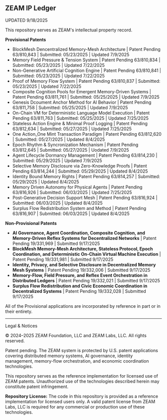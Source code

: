 ## ZEAM IP Ledger  

UPDATED 9/18/2025

This repository serves as ZEAM's intellectual property record.  

**Provisional Patents**

- BlockMesh Dencentralized Memory-Mesh Architecture | Patent Pending 63/810,843 | Submitted: 05/23/2025 | Updated 7/9/2025
- Memory Field Pressure & Tension System | Patent Pending 63/810,834 | Submitted: 05/23/2025 | Updated 7/22/2025
- Non-Generative Artificial Cognition Engine | Patent Pending 63/810,841 | Submitted: 05/23/2025 | Updated 7/22/2025
- Proof of Memory Flow System | Patent Pending 63/810,837 | Submitted: 05/23/2025 | Updated 7/22/2025
- Composite Cognition Pools for Emergent Memory-Driven Systems | Patent Pending 63/811,761 | Submitted: 05/25/2025 | Updated 7/9/2025
- Genesis Dcoument Anchor Method for AI Behavior | Patent Pending 63/811,758 | Submitted: 05/25/2025 | Updated 7/9/2025
- On-Chain VM for Deterministic Language Model Execution | Patent Pending 63/811,763 | Submitted: 05/25/2025 | Updated 7/25/2025
- Stateless Action Engine & Minimal Proof Logging | Patent Pending 63/812,634 | Submitted: 05/27/2025 | Updated 7/25/2025
- One Action_One Mint Transaction Paradigm | Patent Pending 63/812,620 | Submitted: 05/27/2025 | Updated 8/4/2025
- Epoch Rhythm & Syncronization Mechanism | Patent Pending 63/812,645 | Submitted: 05/27/2025 | Uodated 7/9/2025
- Agent Lifecycle Dormancy Management | Patent Pending 63/814,230 | Submitted: 05/29/2025 | Updated 7/9/2025
- Selective Memory Disclosure via Zero-Knowledge Proofs | Patent Pending 63/814,244 | Submitted: 05/29/2025 | Updated 8/4/2025
- Identity Bound Memory Rights | Patent Pending 63/814,257 | Submitted: 05/29/2025 | Updated 8/4/2025
- Memory Driven Autonomy for Physical Agents | Patent Pending 63/816,926 | Submitted: 06/03/2025 | Updated 7/25/2025
- Post-Generative Decision Support Mesh | Patent Pending 63/816,924 | Submitted: 06/03/2025 | Updated 8/4/2025
- Surplus Flow Redistribution System and Method | Patent Pending 63/816,907 | Submitted: 06/03/2025 | Updated 8/4/2025

**Non-Provisional Patents**

- **AI Governance, Agent Coordination, Composite Cognition, and Memory-Driven Reflex Systems for Decentralized Networks** | Patent Pending 19/331,969 | Submitted 9/17/2025
- **BlockMesh Memory-Mesh Architecture, Stateless Protocol, Epoch Coordination, and Deterministic On-Chain Virtual Machine Execution** | Patent Pending 19/331,981 | Submitted 9/17/2025
- **Identity, Privacy, and Selective Disclosure in Decentralized Memory Mesh Systems** | Patent Pending 19/332,006 | Submitted 9/17/2025
- **Memory-Flow, Field Pressure, and Reflex Event Orchestration in Distributed Ledgers** | Patent Pending 19/332,021 | Submitted 9/17/2025
- **Surplus Flow Redistribution and Civic Economic Coordination in Decentralized Systems** | Patent Pending 19/332,028 | Submitted 9/17/2025

All of the Provisional applications are incorporated by reference in part or in their entirety.

---
Legal & Notices

© 2024–2025 ZEAM Foundation, LLC and ZEAM Labs, LLC. All rights reserved.

Patent pending. The ZEAM system is protected by U.S. patent applications covering distributed memory systems, AI governance, identity management, memory-flow orchestration, and economic coordination technologies.

This repository serves as the reference implementation for licensed use of ZEAM patents. Unauthorized use of the technologies described herein may constitute patent infringement.

**Repository License:** The code in this repository is provided as a reference implementation for licensed users only. A valid patent license from ZEAM Labs, LLC is required for any commercial or production use of these technologies.

